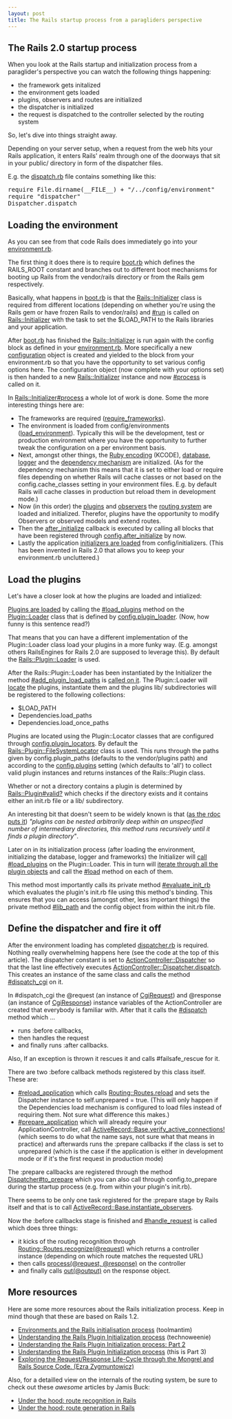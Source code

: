 ```yaml
--- 
layout: post
title: The Rails startup process from a paragliders perspective
---
```

<h2>The Rails 2.0 startup process</h2>

<p>When you look at the Rails startup and initialization process from a paraglider's perspective you can watch the following things happening:</p>

<ul>
<li>the framework gets initalized</li>
<li>the environment gets loaded</li>
<li>plugins, observers and routes are initialized</li>
<li>the dispatcher is initialized</li>
<li>the request is dispatched to the controller selected by the routing system</li>
</ul>

<p>So, let's dive into things straight away.</p>

<p>Depending on your server setup, when a request from the web hits your Rails application, it enters Rails' realm through one of the doorways that sit in your public/ directory in form of the dispatcher files.</p>

<p>E.g. the <a href="http://dev.rubyonrails.org/browser/tags/rel_2-0-0_RC1/railties/dispatches/dispatch.rb#L1">dispatch.rb</a> file contains something like this:</p>

<pre>
require File.dirname(__FILE__) + "/../config/environment" 
require "dispatcher"
Dispatcher.dispatch
</pre>

<h2>Loading the environment</h2>

<p>As you can see from that code Rails does immediately go into your <a href="http://dev.rubyonrails.org/browser/tags/rel_2-0-0_RC1/railties/environments/environment.rb#L11">environment.rb</a>.</p> 

<p>The first thing it does there is to require <a href="http://dev.rubyonrails.org/browser/tags/rel_2-0-0_RC1/railties/environments/boot.rb">boot.rb</a> which defines the RAILS_ROOT constant and branches out to different boot mechanisms for booting up Rails from the vendor/rails directory or from the Rails gem respectively. </p>

<p>Basically, what happens in <a href="http://dev.rubyonrails.org/browser/tags/rel_2-0-0_RC1/railties/environments/boot.rb">boot.rb</a> is that the <a href="http://dev.rubyonrails.org/browser/tags/rel_2-0-0_RC1/railties/lib/initializer.rb#L31">Rails::Initializer</a> class is required from different locations (depending on whether you're using the Rails gem or have frozen Rails to vendor/rails) and <a href="http://dev.rubyonrails.org/browser/tags/rel_2-0-0_RC1/railties/lib/initializer.rb#L46">#run</a> is called on <a href="http://dev.rubyonrails.org/browser/tags/rel_2-0-0_RC1/railties/lib/initializer.rb#L31">Rails::Initializer</a> with the task to set the $LOAD_PATH to the Rails libraries and your application.</p>

<p>After <a href="http://dev.rubyonrails.org/browser/tags/rel_2-0-0_RC1/railties/environments/boot.rb">boot.rb</a> has finished the <a href="http://dev.rubyonrails.org/browser/tags/rel_2-0-0_RC1/railties/lib/initializer.rb#L31">Rails::Initializer</a> is run again with the config block as defined in your <a href="http://dev.rubyonrails.org/browser/tags/rel_2-0-0_RC1/railties/environments/environment.rb#L13">environment.rb</a>. More specifically a new <a href="http://dev.rubyonrails.org/browser/tags/rel_2-0-0_RC1/railties/lib/initializer.rb#L357">configuration</a> object is created and yielded to the block from your environment.rb so that you have the opportunity to set various config options here. The configuration object (now complete with your options set) is then handed to a new <a href="http://dev.rubyonrails.org/browser/tags/rel_2-0-0_RC1/railties/lib/initializer.rb#L31">Rails::Initializer</a> instance and now <a href="http://dev.rubyonrails.org/browser/tags/rel_2-0-0_RC1/railties/lib/initializer.rb#L84">#process</a> is called on it.</p>

<p>In <a href="http://dev.rubyonrails.org/browser/tags/rel_2-0-0_RC1/railties/lib/initializer.rb#L84">Rails::Initializer#process</a> a whole lot of work is done. Some the more interesting things here are:</p>

<ul>
<li>The frameworks are required (<a href="http://dev.rubyonrails.org/browser/tags/rel_2-0-0_RC1/railties/lib/initializer.rb#L155">require_frameworks</a>).</li>	
	
<li>The environment is loaded from config/environments (<a href="http://dev.rubyonrails.org/browser/tags/rel_2-0-0_RC1/railties/lib/initializer.rb#L198">load_environment</a>). Typically this will be the development, test or production environment where you have the opportunity to further tweak the configuration on a per environment basis.</li>

<li>Next, amongst other things, the <a href="http://dev.rubyonrails.org/browser/tags/rel_2-0-0_RC1/railties/lib/initializer.rb#L223">Ruby encoding</a> (KCODE), <a href="http://dev.rubyonrails.org/browser/tags/rel_2-0-0_RC1/railties/lib/initializer.rb#L231">database</a>, <a href="http://dev.rubyonrails.org/browser/tags/rel_2-0-0_RC1/railties/lib/initializer.rb#L246">logger</a> and the <a href="http://dev.rubyonrails.org/browser/tags/rel_2-0-0_RC1/railties/lib/initializer.rb#L298">dependency mechanism</a> are initialized. (As for the dependency mechanism this means that it is set to either load or require files depending on whether Rails will cache classes or not based on the config.cache_classes setting in your environment files. E.g. by default Rails will cache classes in production but reload them in development mode.)</li>

<li>Now (in this order) the <a href="http://dev.rubyonrails.org/browser/tags/rel_2-0-0_RC1/railties/lib/initializer.rb#L188">plugins</a> and <a href="http://dev.rubyonrails.org/browser/tags/rel_2-0-0_RC1/railties/lib/initializer.rb#L214">observers</a> the <a href="http://dev.rubyonrails.org/browser/tags/rel_2-0-0_RC1/railties/lib/initializer.rb#L290">routing system</a> are loaded and initialized. Therefor, plugins have the opportunity to modify Observers or observed models and extend routes.</li>

<li>Then the <a href="http://dev.rubyonrails.org/browser/tags/rel_2-0-0_RC1/railties/lib/initializer.rb#L334">after_initialize</a> callback is executed by calling all blocks that have been registered through <a href="http://dev.rubyonrails.org/browser/tags/rel_2-0-0_RC1/railties/lib/initializer.rb#L524">config.after_initialize</a> by now.</li>

<li>Lastly the application <a href="http://dev.rubyonrails.org/browser/tags/rel_2-0-0_RC1/railties/lib/initializer.rb#L340">initializers are loaded</a> from config/initializers. (This has been invented in Rails 2.0 that allows you to keep your environment.rb uncluttered.)</li>
</ul>

<h2>Load the plugins</h2>

<p>Let's have a closer look at how the plugins are loaded and intialized:</p>

<p><a href="http://dev.rubyonrails.org/browser/tags/rel_2-0-0_RC1/railties/lib/initializer.rb#L188">Plugins are loaded</a> by calling the <a href="http://dev.rubyonrails.org/browser/tags/rel_2-0-0_RC1/railties/lib/rails/plugin/loader.rb#L31">#load_plugins</a> method on the <a href="http://dev.rubyonrails.org/browser/tags/rel_2-0-0_RC1/railties/lib/rails/plugin/loader.rb#L3">Plugin::Loader</a> class that is defined by <a href="http://dev.rubyonrails.org/browser/tags/rel_2-0-0_RC1/railties/lib/initializer.rb#L442">config.plugin_loader</a>. (Now, how funny is this sentence read?)</p>

<p>That means that you can have a different implementation of the Plugin::Loader class load your plugins in a more funky way. (E.g. amongst others RailsEngines for Rails 2.0 are supposed to leverage this). By default the <a href="http://dev.rubyonrails.org/browser/tags/rel_2-0-0_RC1/railties/lib/rails/plugin/loader.rb#L3">Rails::Plugin::Loader</a> is used.</p>

<p>After the Rails::Plugin::Loader has been instantiated by the Initializer the method <a href="http://dev.rubyonrails.org/browser/tags/rel_2-0-0_RC1/railties/lib/rails/plugin/loader.rb#L44">#add_plugin_load_paths</a> is <a href="http://dev.rubyonrails.org/browser/tags/rel_2-0-0_RC1/railties/lib/initializer.rb#L168">called on it</a>. The Plugin::Loader will <a href="http://dev.rubyonrails.org/browser/tags/rel_2-0-0_RC1/railties/lib/rails/plugin/loader.rb#L59">locate</a> the plugins, instantiate them and the plugins lib/ subdirectories will be registered to the following collections:</p>

<ul>
<li>$LOAD_PATH</li>
<li>Dependencies.load_paths</li>
<li>Dependencies.load_once_paths</li>
</ul>

<p>Plugins are located using the Plugin::Locator classes that are configured through <a href="http://dev.rubyonrails.org/browser/tags/rel_2-0-0_RC1/railties/lib/initializer.rb#L436">config.plugin_locators</a>. By default the  <a href="http://dev.rubyonrails.org/browser/tags/rel_2-0-0_RC1/railties/lib/rails/plugin/locator.rb#L38">Rails::Plugin::FileSystemLocator</a> class is used. This runs through the paths given by config.plugin_paths (defaults to the vendor/plugins path) and according to the <a href="http://dev.rubyonrails.org/browser/tags/rel_2-0-0_RC1/railties/environments/environment.rb#L21">config.plugins</a> setting (which defaults to 'all') to collect valid plugin instances and returns instances of the Rails::Plugin class.</p>

<p>Whether or not a directory contains a plugin is determined by <a href="http://dev.rubyonrails.org/browser/tags/rel_2-0-0_RC1/railties/lib/rails/plugin.rb#L25">Rails::Plugin#valid?</a> which checks if the directory exists and it contains either an init.rb file or a lib/ subdirectory.</p>

<p>An interesting bit that doesn't seem to be widely known is that (<a href="http://dev.rubyonrails.org/browser/tags/rel_2-0-0_RC1/railties/lib/rails/plugin/locator.rb#L59">as the rdoc puts it</a>) <em>"plugins can be nested arbitrarily deep  within an unspecified number of intermediary directories, this method runs recursively until it finds a plugin directory"</em>.</p>

<p>Later on in its initialization process (after loading the environment, initializing the database, logger and frameworks) the Initializer will <a href="http://dev.rubyonrails.org/browser/tags/rel_2-0-0_RC1/railties/lib/initializer.rb#L105">call #load_plugins</a> on the Plugin::Loader. This in turn will <a href="http://dev.rubyonrails.org/browser/tags/rel_2-0-0_RC1/railties/lib/rails/plugin/loader.rb#L31">iterate through all the plugin objects</a> and call the <a href="http://dev.rubyonrails.org/browser/tags/rel_2-0-0_RC1/railties/lib/rails/plugin.rb#L36" title="/tags/rel_2-0-0_RC1/railties/lib/rails/plugin.rb - Rails Trac - Trac">#load</a> method on each of them. </p>

<p>This method most importantly calls its private method <a href="http://dev.rubyonrails.org/browser/tags/rel_2-0-0_RC1/railties/lib/rails/plugin.rb#L73">#evaluate_init_rb</a> which evaluates the plugin's init.rb file using this method's binding. This ensures that you can access (amongst other, less important things) the private method <a href="http://dev.rubyonrails.org/browser/tags/rel_2-0-0_RC1/railties/lib/rails/plugin.rb#L57">#lib_path</a> and the config object from within the init.rb file.</p>


<h2>Define the dispatcher and fire it off</h2>

<p>After the environment loading has completed <a href="http://dev.rubyonrails.org/browser/tags/rel_2-0-0_RC1/railties/lib/dispatcher.rb">dispatcher.rb</a> is required. Nothing really overwhelming happens here (see the code at the top of this article). The dispatcher constant is set to <a href="http://dev.rubyonrails.org/browser/tags/rel_2-0-0_RC1/actionpack/lib/action_controller/dispatcher.rb#L4">ActionController::Dispatcher</a> so that the last line effectively executes <a href="http://dev.rubyonrails.org/browser/tags/rel_2-0-0_RC1/actionpack/lib/action_controller/dispatcher.rb#L8">ActionController::Dispatcher.dispatch</a>. This creates an instance of the same class and calls the method <a href="http://dev.rubyonrails.org/browser/tags/rel_2-0-0_RC1/actionpack/lib/action_controller/dispatcher.rb#L122">#dispatch_cgi</a> on it.</p>

<p>In #dispatch_cgi the @request (an instance of <a href="http://dev.rubyonrails.org/browser/tags/rel_2-0-0_RC1/actionpack/lib/action_controller/cgi_process.rb#L35">CgiRequest</a>) and @response (an instance of <a href="http://dev.rubyonrails.org/browser/tags/rel_2-0-0_RC1/actionpack/lib/action_controller/cgi_process.rb#L187">CgiResponse</a>) instance variables of the ActionController are created that everybody is familiar with. After that it calls the <a href="http://dev.rubyonrails.org/browser/tags/rel_2-0-0_RC1/actionpack/lib/action_controller/dispatcher.rb#L113">#dispatch</a> method which ... </p>

<ul>
	<li>runs :before callbacks,</li>
	<li>then handles the request</li>
	<li>and finally runs :after callbacks.</li>
</ul>

<p>Also, If an exception is thrown it rescues it and calls #failsafe_rescue for it.</p>

<p>There are two :before callback methods registered by this class itself. These are: </p>

<ul>
<li><a href="http://dev.rubyonrails.org/browser/tags/rel_2-0-0_RC1/actionpack/lib/action_controller/dispatcher.rb#L132">#reload_application</a> which calls <a href="http://dev.rubyonrails.org/browser/tags/rel_2-0-0_RC1/actionpack/lib/action_controller/routing.rb#L1271">Routing::Routes.reload</a> and sets the Dispatcher instance to self.unprepared = true. (This will only happen if the Dependencies load mechanism is configured to load files instead of requiring them. Not sure what difference this makes.)</li>

<li><a href="http://dev.rubyonrails.org/browser/tags/rel_2-0-0_RC1/actionpack/lib/action_controller/dispatcher.rb#L139">#prepare_application</a> which will already require your ApplicationController, call <a href="http://dev.rubyonrails.org/browser/tags/rel_2-0-0_RC1/activerecord/lib/active_record/connection_adapters/abstract/connection_specification.rb#L114">ActiveRecord::Base.verify_active_connections!</a> (which seems to do what the name says, not sure what that means in practice) and afterwards runs the :prepare callbacks if the class is set to unprepared (which is the case if the application is either in development mode or if it's the first request in production mode)</li>
</ul>

<p>The :prepare callbacks are registered through the method <a href="http://dev.rubyonrails.org/browser/tags/rel_2-0-0_RC1/actionpack/lib/action_controller/dispatcher.rb#L34">Dispatcher#to_prepare</a> which you can also call through config.to_prepare during the startup process (e.g. from within your plugin's init.rb).</p>

<p>There seems to be only one task registered for the :prepare stage by Rails itself and that is to call <a href="http://dev.rubyonrails.org/browser/tags/rel_2-0-0_RC1/activerecord/lib/active_record/observer.rb#L34">ActiveRecord::Base.instantiate_observers</a>.</p>

<p>Now the :before callbacks stage is finished and <a href="http://dev.rubyonrails.org/browser/tags/rel_2-0-0_RC1/actionpack/lib/action_controller/dispatcher.rb#L169">#handle_request</a> is called which does three things:</p>

<ul>
<li>it kicks of the routing recognition through <a href="http://dev.rubyonrails.org/browser/tags/rel_2-0-0_RC1/actionpack/lib/action_controller/routing.rb#L510">Routing::Routes.recognize(@request)</a> which returns a controller instance (depending on which route matches the requested URL)</li>
<li>then calls <a href="http://dev.rubyonrails.org/browser/tags/rel_2-0-0_RC1/actionpack/lib/action_controller/base.rb#L505">process(@request, @response)</a> on the controller</li>
<li>and finally calls <a href="http://dev.rubyonrails.org/browser/tags/rel_2-0-0_RC1/actionpack/lib/action_controller/cgi_process.rb#L193">out(@output)</a> on the response object.</li>
</ul>

<h2>More resources</h2>

<p>Here are some more resources about the Rails initialization process. Keep in mind though that these are based on Rails 1.2.</p>

<ul>
<li><a href="http://toolmantim.com/article/2006/12/27/environments_and_the_rails_initialisation_process" title="Environments and the Rails initialisation process">Environments and the Rails initialisation process</a> (toolmantim)</li>
<li><a href="http://weblog.techno-weenie.net/2007/1/24/understanding-the-rails-initialization-process" title="Understanding the Rails Plugin Initialization process">Understanding the Rails Plugin Initialization process</a> (technoweenie)</li>
<li><a href="http://weblog.techno-weenie.net/2007/1/26/understanding-the-rails-plugin-initialization-process" title="Understanding the Rails Plugin Initialization process: Part 2">Understanding the Rails Plugin Initialization process: Part 2</a></li>
<li><a href="http://weblog.techno-weenie.net/2007/1/25/understanding-the-rails-initialization-process-part-2" title="Understanding the Rails Plugin Initialization process">Understanding the Rails Plugin Initialization process</a> (this is Part 3)</li>
<li><a href="http://brainspl.at/request_response.pdf">Exploring the Request/Response Life-Cycle through the Mongrel and Rails Source Code. (Ezra Zygmuntowicz)</a></li>
</ul>

<p>Also, for a detailled view on the internals of the routing system, be sure to check out these <em>awesome</em> articles by Jamis Buck:</p>

<ul>
<li><a href="http://weblog.jamisbuck.org/2006/10/4/under-the-hood-route-recognition-in-rails" title="the { buckblogs :here : Under the hood: route recognition in Rails}">Under the hood: route recognition in Rails</a></li>
<li><a href="http://weblog.jamisbuck.org/2006/10/16/under-the-hood-route-generation-in-rails" title="the { buckblogs :here : Under the hood: route generation in Rails}">Under the hood: route generation in Rails</a></li>
</ul>
